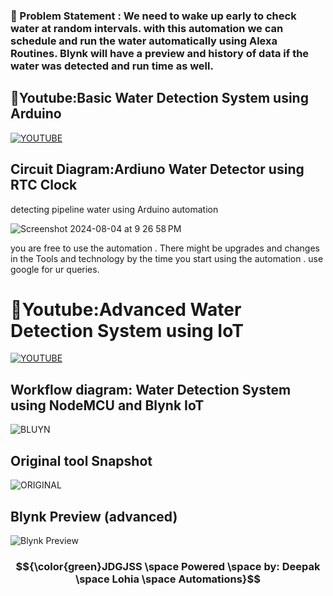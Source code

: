 ### &#x1F534; Problem Statement : We need to wake up early to check water at random intervals. with this automation we can schedule and run the water automatically using Alexa Routines. Blynk will have a preview and history of data if the water was detected and run time as well. ###


## &#x1F34F;Youtube:Basic Water Detection System using Arduino ##
[![YOUTUBE](https://github.com/user-attachments/assets/32bf340a-1b99-406c-af8c-cc571b5c042a)](https://youtu.be/We5FqSh9aIE)

## Circuit Diagram:Ardiuno Water Detector using RTC Clock ##
detecting pipeline water using Arduino automation 

![Screenshot 2024-08-04 at 9 26 58 PM](https://github.com/user-attachments/assets/cc21a9db-6728-4888-a027-b1f6ded20285)

you are free to use the automation . There might be upgrades and changes in the Tools and technology by the time you start using the automation . use google for ur queries. 

# &#x1F34F;Youtube:Advanced Water Detection System using IoT #
[![YOUTUBE](https://github.com/user-attachments/assets/3f605e31-ccc3-4f9b-b228-355d9e7bf456)](https://youtu.be/cSN_DNjiItk)

## Workflow diagram: Water Detection System using NodeMCU and Blynk IoT ##
![BLUYN](https://github.com/user-attachments/assets/b279c56d-5d85-4f13-9a76-55b63aff8ced)

## Original tool Snapshot ##
![ORIGINAL](https://github.com/user-attachments/assets/a7c298f1-df53-40f9-9077-38fe039e13ec)

## Blynk Preview (advanced) ##

![Blynk Preview](https://github.com/user-attachments/assets/5f7cddc4-b881-4358-bf2d-b8629c553f62)

### $${\color{green}JDGJSS \space Powered \space by: Deepak  \space Lohia \space Automations}$$ ###
